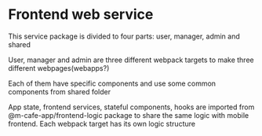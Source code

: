 # Frontend web service

This service package is divided to four parts: user, manager, admin and shared

User, manager and admin are three different webpack targets to make three different webpages(webapps?)

Each of them have specific components and use some common components from shared folder

App state, frontend services, stateful components, hooks are imported from @m-cafe-app/frontend-logic package to share the same logic with mobile frontend. Each webpack target has its own logic structure